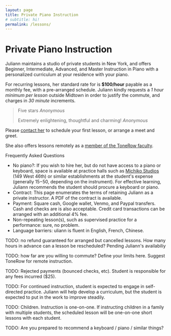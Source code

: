 ```yaml
---
layout: page
title: Private Piano Instruction
# subtitle: hi!
permalink: /lessons/
---
```


Private Piano Instruction
=========================

Juliann maintains a studio of private students in New York, and offers Beginner, Intermediate, Advanced, and Master Instruction in Piano with a personalized curriculum at your residence with your piano.

For recurring lessons, her standard rate for is **$100/hour** payable as a monthly fee, with a pre-arranged schedule.
Juliann kindly requests a *1 hour minimum per lesson* outside Midtown in order to justify the commute, and charges in *30 minute* increments.

> Five stars <cite>Anonymous</cite>
>
> Extremely enlightening, thoughtful and charming! <cite>Anonymous</cite>

Please <a href="mailto:lessons@juliannma.com">contact her</a> to schedule your first lesson, or arrange a meet and greet.

She also offers lessons remotely as a [member of the ToneRow faculty](https://www.tonerow.com/juliannma).

Frequently Asked Questions
- No piano?: If you wish to hire her, but do not have access to a piano or keyboard, space is available at practice halls such as [Michiko Studios](https://www.michikostudios.com/) (149 West 46th) or similar establishments at the student's expense (generally $15-$50, depending on the instrument). For effective learning, Juliann recommends the student should procure a keyboard or piano.
- Contract: This page enumerates the terms of retaining Juliann as a private instructor. A PDF of the contract is available.
- Payment: Square cash, Google wallet, Venmo, and Paypal transfers. Cash and checks are is also acceptable. Credit card transactions can be arranged with an additional 4% fee.
- Non-repeating lesson(s), such as supervised practice for a performance: sure, no problem.
- Language barriers: uliann is fluent in English, French, Chinese.

TODO: no refund guaranteed for arranged but cancelled lessons.
How many hours in advance can a lesson be rescheduled? Pending Juliann's availabiliy

TODO: how far are you willing to commute? Define your limits here. Suggest ToneRow for remote instruction.

TODO: Rejected payments (bounced checks, etc). Student is responsible for any fees incurred ($25).

TODO: For continued instruction, student is expected to engage in self-directed practice. Juliann will help develop a curriculum, but the student is expected to put in the work to improve steadily.

TODO: Children. Instruction is one-on-one. If instructing children in a family with multiple students, the scheduled lesson will be one-on-one short lessons with each student.

TODO: Are you prepared to recommend a keyboard / piano / similar things?
